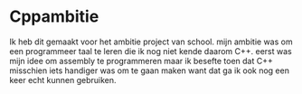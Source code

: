 # Cppambitie
Ik heb dit gemaakt voor het ambitie project van school. mijn ambitie was om een programmeer taal te leren die ik nog niet kende daarom C++. eerst was mijn idee om assembly te programmeren maar ik besefte toen dat C++ misschien iets handiger was om te gaan maken want dat ga ik ook nog een keer echt kunnen gebruiken.
